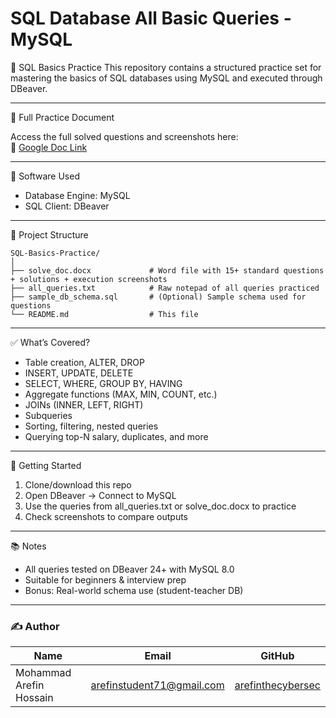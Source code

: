 # SQL Database All Basic Queries - MySQL

📘 SQL Basics Practice
This repository contains a structured practice set for mastering the basics of SQL databases using MySQL and executed through DBeaver.

---

📄 Full Practice Document

Access the full solved questions and screenshots here:  
🔗 [Google Doc Link](https://docs.google.com/document/d/1_XFCnjpskCF-ArvNetijCw3rpeEPBKWpBgzuuRXjNtI/edit?usp=sharing)

---

🧰 Software Used
- Database Engine: MySQL
- SQL Client: DBeaver
  
---

📁 Project Structure
```
SQL-Basics-Practice/
│
├── solve_doc.docx             # Word file with 15+ standard questions + solutions + execution screenshots
├── all_queries.txt            # Raw notepad of all queries practiced
├── sample_db_schema.sql       # (Optional) Sample schema used for questions
└── README.md                  # This file
```

---

✅ What’s Covered?
- Table creation, ALTER, DROP
- INSERT, UPDATE, DELETE
- SELECT, WHERE, GROUP BY, HAVING
- Aggregate functions (MAX, MIN, COUNT, etc.)
- JOINs (INNER, LEFT, RIGHT)
- Subqueries
- Sorting, filtering, nested queries
- Querying top-N salary, duplicates, and more
  
---

🚀 Getting Started
1. Clone/download this repo
2. Open DBeaver → Connect to MySQL
3. Use the queries from all_queries.txt or solve_doc.docx to practice
4. Check screenshots to compare outputs

---

📚 Notes
- All queries tested on DBeaver 24+ with MySQL 8.0
- Suitable for beginners & interview prep
- Bonus: Real-world schema use (student-teacher DB)

---

### ✍️ Author

| Name                     | Email                          | GitHub                      |
|--------------------------|--------------------------------|-----------------------------|
| Mohammad Arefin Hossain | arefinstudent71@gmail.com      | [arefinthecybersec](https://github.com/arefinthecybersec) |
